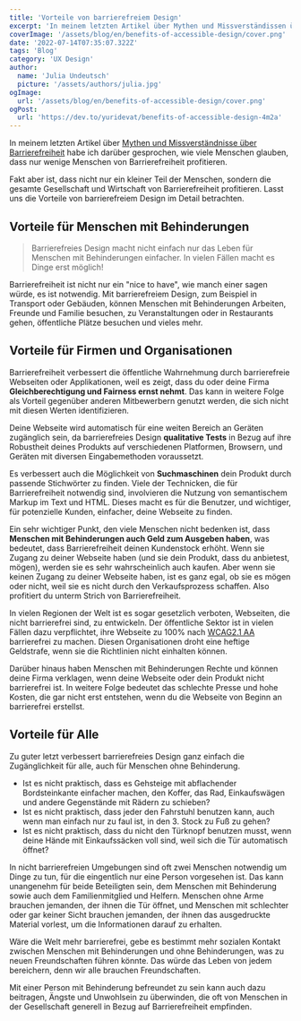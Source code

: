 ```yaml
---
title: 'Vorteile von barrierefreiem Design'
excerpt: 'In meinem letzten Artikel über Mythen und Missverständissen über Barrierefreiheit habe ich darüber gesprochen, wie Menschen glauben, dass nur wenige Menschen von Barrierefreiheit profitieren. Fakt ist aber, dass nicht nur eine beachtliche Menge an Menschen von Barrierefreiheit profitiert, sondern die gesamte Gesellschaft, Wirtschaft ...'
coverImage: '/assets/blog/en/benefits-of-accessible-design/cover.png'
date: '2022-07-14T07:35:07.322Z'
tags: 'Blog'
category: 'UX Design'
author:
  name: 'Julia Undeutsch'
  picture: '/assets/authors/julia.jpg'
ogImage:
  url: '/assets/blog/en/benefits-of-accessible-design/cover.png'
ogPost:
  url: 'https://dev.to/yuridevat/benefits-of-accessible-design-4m2a'
---
```


In meinem letzten Artikel über [Mythen und Missverständnisse über Barrierefreiheit](https://www-accessibilityfirst.at/de/posts/myths-and-misconceptions-about-accessibility) habe ich darüber gesprochen, wie viele Menschen glauben, dass nur wenige Menschen von Barrierefreiheit profitieren.

Fakt aber ist, dass nicht nur ein kleiner Teil der Menschen, sondern die gesamte Gesellschaft und Wirtschaft von Barrierefreiheit profitieren. Lasst uns die Vorteile von barrierefreiem Design im Detail betrachten.

## Vorteile für Menschen mit Behinderungen

> Barrierefreies Design macht nicht einfach nur das Leben für Menschen mit Behinderungen einfacher. In vielen Fällen macht es Dinge erst möglich!

Barrierefreiheit ist nicht nur ein "nice to have", wie manch einer sagen würde, es ist notwendig. Mit barrierefreiem Design, zum Beispiel in Transport oder Gebäuden, können Menschen mit Behinderungen Arbeiten, Freunde und Familie besuchen, zu Veranstaltungen oder in Restaurants gehen, öffentliche Plätze besuchen und vieles mehr.

## Vorteile für Firmen und Organisationen

Barrierefreiheit verbessert die öffentliche Wahrnehmung durch barrierefreie Webseiten oder Applikationen, weil es zeigt, dass du oder deine Firma **Gleichberechtigung und Fairness ernst nehmt**. Das kann in weitere Folge als Vorteil gegenüber anderen Mitbewerbern genutzt werden, die sich nicht mit diesen Werten identifizieren.

Deine Webseite wird automatisch für eine weiten Bereich an Geräten zugänglich sein, da barrierefreies Design **qualitative Tests** in Bezug auf ihre Robustheit deines Produkts auf verschiedenen Platformen, Browsern, und Geräten mit diversen Eingabemethoden voraussetzt.

Es verbessert auch die Möglichkeit von **Suchmaschinen** dein Produkt durch passende Stichwörter zu finden. Viele der Technicken, die für Barrierefreiheit notwendig sind, involvieren die Nutzung von semantischem Markup im Text und HTML. Dieses macht es für die Benutzer, und wichtiger, für potenzielle Kunden, einfacher, deine Webseite zu finden.

Ein sehr wichtiger Punkt, den viele Menschen nicht bedenken ist, dass **Menschen mit Behinderungen auch Geld zum Ausgeben haben**, was bedeutet, dass Barrierefreiheit deinen Kundenstock erhöht.
Wenn sie Zugang zu deiner Webseite haben (und sie dein Produkt, dass du anbietest, mögen), werden sie es sehr wahrscheinlich auch kaufen. Aber wenn sie keinen Zugang zu deiner Webseite haben, ist es ganz egal, ob sie es mögen oder nicht, weil sie es nicht durch den Verkaufsprozess schaffen. Also profitiert du unterm Strich von Barrierefreiheit.

In vielen Regionen der Welt ist es sogar gesetzlich verboten, Webseiten, die nicht barrierefrei sind, zu entwickeln. Der öffentliche Sektor ist in vielen Fällen dazu verpflichtet, ihre Webseite zu 100% nach [WCAG2.1 AA](https://www.w3.org/WAI/standards-guidelines/wcag/glance/) barrierefrei zu machen. Diesen Organisationen droht eine heftige Geldstrafe, wenn sie die Richtlinien nicht einhalten können.

Darüber hinaus haben Menschen mit Behinderungen Rechte und können deine Firma verklagen, wenn deine Webseite oder dein Produkt nicht barrierefrei ist. In weitere Folge bedeutet das schlechte Presse und hohe Kosten, die gar nicht erst entstehen, wenn du die Webseite von Beginn an barrierefrei erstellst.

## Vorteile für Alle

Zu guter letzt verbessert barrierefreies Design ganz einfach die Zugänglichkeit für alle, auch für Menschen ohne Behinderung.

- Ist es nicht praktisch, dass es Gehsteige mit abflachender Bordsteinkante einfacher machen, den Koffer, das Rad, Einkaufswägen und andere Gegenstände mit Rädern zu schieben?
- Ist es nicht praktisch, dass jeder den Fahrstuhl benutzen kann, auch wenn man einfach nur zu faul ist, in den 3. Stock zu Fuß zu gehen?
- Ist es nicht praktisch, dass du nicht den Türknopf benutzen musst, wenn deine Hände mit Einkaufssäcken voll sind, weil sich die Tür automatisch öffnet?

In nicht barrierefreien Umgebungen sind oft zwei Menschen notwendig um Dinge zu tun, für die eingentlich nur eine Person vorgesehen ist. Das kann unangenehm für beide Beteiligten sein, dem Menschen mit Behinderung sowie auch dem Familienmitglied und Helfern. Menschen ohne Arme brauchen jemanden, der ihnen die Tür öffnet, und Menschen mit schlechter oder gar keiner Sicht brauchen jemanden, der ihnen das ausgedruckte Material vorlest, um die Informationen darauf zu erhalten.

Wäre die Welt mehr barrierefrei, gebe es bestimmt mehr sozialen Kontakt zwischen Menschen mit Behinderungen und ohne Behinderungen, was zu neuen Freundschaften führen könnte. Das würde das Leben von jedem bereichern, denn wir alle brauchen Freundschaften.

Mit einer Person mit Behinderung befreundet zu sein kann auch dazu beitragen, Ängste und Unwohlsein zu überwinden, die oft von Menschen in der Gesellschaft generell in Bezug auf Barrierefreiheit empfinden.
